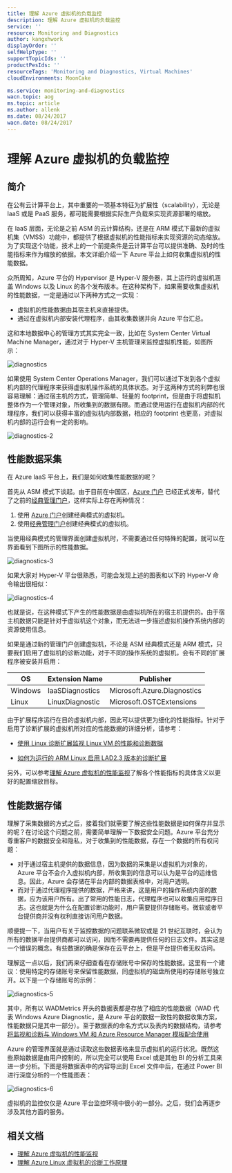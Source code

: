 ```yaml
---
title: 理解 Azure 虚拟机的负载监控
description: 理解 Azure 虚拟机的负载监控
service: ''
resource: Monitoring and Diagnostics
author: kangxhwork
displayOrder: ''
selfHelpType: ''
supportTopicIds: ''
productPesIds: ''
resourceTags: 'Monitoring and Diagnostics, Virtual Machines'
cloudEnvironments: MoonCake

ms.service: monitoring-and-diagnostics
wacn.topic: aog
ms.topic: article
ms.author: allenk
ms.date: 08/24/2017
wacn.date: 08/24/2017
---
```

# 理解 Azure 虚拟机的负载监控

## 简介

在公有云计算平台上，其中重要的一项基本特征为扩展性（scalability），无论是 IaaS 或是 PaaS 服务，都可能需要根据实际生产负载来实现资源部署的缩放。

在 IaaS 层面，无论是之前 ASM 的云计算结构，还是在 ARM 模式下最新的虚拟机集（VMSS）功能中，都提供了根据虚拟机的性能指标来实现资源的动态缩放。为了实现这个功能，技术上的一个前提条件是云计算平台可以提供准确、及时的性能指标来作为缩放的依据。本文详细介绍一下 Azure 平台上如何收集虚拟机的性能数据。

众所周知，Azure 平台的 Hypervisor 是 Hyper-V 服务器，其上运行的虚拟机涵盖 Windows 以及 Linux 的各个发布版本。在这种架构下，如果需要收集虚拟机的性能数据，一定是通过以下两种方式之一实现：

- 虚拟机的性能数据由其宿主机来直接提供。
- 通过在虚拟机内部安装代理程序，由其收集数据并向 Azure 平台汇总。

这和本地数据中心的管理方式其实完全一致，比如在 System Center Virtual Machine Manager，通过对于 Hyper-V 主机管理来监控虚拟机性能，如图所示：

![diagnostics](./media/aog-monitoring-and-diagnostics-virtual-machines-load-monitoring-understanding/diagnostics.png)

如果使用 System Center Operations Manager，我们可以通过下发到各个虚拟机内部的代理程序来获得虚拟机操作系统的具体状态。对于这两种方式的利弊也很容易理解：通过宿主机的方式，管理简单、轻量的 footprint，但是由于将虚拟机整体作为一个管理对象，所收集到的数据有限。而通过使用运行在虚拟机内部的代理程序，我们可以获得丰富的虚拟机内部数据，相应的 footprint 也更高，对虚拟机内部的运行会有一定的影响。

![diagnostics-2](./media/aog-monitoring-and-diagnostics-virtual-machines-load-monitoring-understanding/diagnostics-2.png)

## 性能数据采集

在 Azure IaaS 平台上，我们是如何收集性能数据的呢？

首先从 ASM 模式下谈起。由于目前在中国区，[Azure 门户](http://portal.azure.cn) 已经正式发布，替代了之前的[经典管理门户](http://manage.windowsazure.cn)，这样实际上存在两种情况：

1. 使用 [Azure 门户](http://portal.azure.cn)创建经典模式的虚拟机。
2. 使用[经典管理门户](http://manage.windowsazure.cn)创建经典模式的虚拟机。

当使用经典模式的管理界面创建虚拟机时，不需要通过任何特殊的配置，就可以在界面看到下图所示的性能数据。

![diagnostics-3](./media/aog-monitoring-and-diagnostics-virtual-machines-load-monitoring-understanding/diagnostics-3.png)

如果大家对 Hyper-V 平台很熟悉，可能会发现上述的图表和以下的 Hyper-V 命令输出很相似：

![diagnostics-4](./media/aog-monitoring-and-diagnostics-virtual-machines-load-monitoring-understanding/diagnostics-4.png)

也就是说，在这种模式下产生的性能数据是由虚拟机所在的宿主机提供的。由于宿主机数据只能是针对于虚拟机这个对象，而无法进一步描述虚拟机操作系统内部的资源使用信息。

如果是通过新的管理门户创建虚拟机，不论是 ASM 经典模式还是 ARM 模式，只要我们启用了虚拟机的诊断功能，对于不同的操作系统的虚拟机，会有不同的扩展程序被安装并启用： 

| OS      | Extension Name  | Publisher                   |
|---------|-----------------|-----------------------------|
| Windows | IaaSDiagnostics | Microsoft.Azure.Diagnostics |
| Linux   | LinuxDiagnostic | Microsoft.OSTCExtensions    |

由于扩展程序运行在目的虚拟机内部，因此可以提供更为细化的性能指标。针对于启用了诊断扩展的虚拟机所对应的性能数据的详细分析，请参考：

- [使用 Linux 诊断扩展监视 Linux VM 的性能和诊断数据](https://docs.azure.cn/zh-cn/virtual-machines/linux/classic/diagnostic-extension-v2?toc=%252fvirtual-machies%252flinux%252ftoc.json)

- [如何为运行的 ARM Linux 启用 LAD2.3 版本的诊断扩展](aog-virtual-machines-linux-howto-enable-lad.md)

另外，可以参考[理解 Azure 虚拟机的性能监视](https://docs.azure.cn/zh-cn/articles/compute/aog-virtual-machines-performance-monitor-guidance)了解各个性能指标的具体含义以更好的配置缩放目标。

## 性能数据存储

理解了采集数据的方式之后，接着我们就需要了解这些性能数据是如何保存并显示的呢？在讨论这个问题之前，需要简单理解一下数据安全问题。Azure 平台充分尊重客户的数据安全和隐私，对于收集到的性能数据，存在一个数据的所有权问题：

- 对于通过宿主机提供的数据信息，因为数据的采集是以虚拟机为对象的，Azure 平台不会介入虚拟机内部，所收集到的信息可以认为是平台的运维信息。因此，Azure 会存储在平台内部的数据表格中，对用户透明。
- 而对于通过代理程序提供的数据，严格来讲，这是用户的操作系统内部的数据，应为该用户所有。出了常用的性能日志，代理程序也可以收集应用程序日志。这也就是为什么在配置诊断功能时，用户需要提供存储账号。微软或者平台提供商并没有权利直接访问用户数据。

顺便提一下，当用户有关于监控数据的问题联系微软或是 21 世纪互联时，会认为所有的数据平台提供商都可以访问，因而不需要再提供任何的日志文件。其实这是一个错误的概念。有些数据的确是保存在云平台上，但是平台提供者无权访问。

理解这一点以后，我们再来仔细查看在存储账号中保存的性能数据。这里有一个建议：使用特定的存储账号来保留性能数据，同虚拟机的磁盘所使用的存储账号独立开。以下是一个存储账号的示例：

![diagnostics-5](./media/aog-monitoring-and-diagnostics-virtual-machines-load-monitoring-understanding/diagnostics-5.png)

其中，所有以 WADMetrics 开头的数据表都是存放了相应的性能数据（WAD 代表 Windows Azure Diagnostic，是 Azure 平台的数据一致性的数据收集方案，性能数据只是其中一部分）。至于数据表的命名方式以及表内的数据结构，请参考[将监视和诊断与 Windows VM 和 Azure Resource Manager 模板配合使用](https://docs.azure.cn/zh-cn/virtual-machines/windows/extensions-diagnostics-template)

Azure 的管理界面就是通过读取这些数据表格来显示虚拟机的运行状况。既然这些原始数据是由用户控制的，所以完全可以使用 Excel 或是其他 BI 的分析工具来进一步分析。下图是将数据表中的内容导出到 Excel 文件中后，在通过 Power BI 进行深度分析的一个性能图表：

![diagnostics-6](./media/aog-monitoring-and-diagnostics-virtual-machines-load-monitoring-understanding/diagnostics-6.png)

虚拟机的监控仅仅是 Azure 平台监控环境中很小的一部分。之后，我们会再逐步涉及其他方面的服务。

## 相关文档

- [理解 Azure 虚拟机的性能监视](https://docs.azure.cn/zh-cn/articles/compute/aog-virtual-machines-performance-monitor-guidance)
- [理解 Azure Linux 虚拟机的诊断工作原理](aog-monitoring-and-diagnostics-virtual-machines-linux-diagnostics-guidance.md)